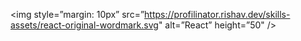 <img style=”margin: 10px” src=”https://profilinator.rishav.dev/skills-assets/react-original-wordmark.svg" alt=”React” height=”50" />

